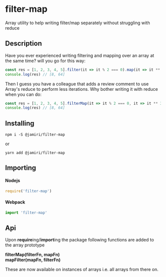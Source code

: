 # filter-map
Array utility to help writing filter/map separately without struggling with reduce

## Description
Have you ever experienced writing filtering and mapping over an array at the same time? will you go for this way:
```js
const res = [1, 2, 3, 4, 5].filter(it => it % 2 === 0).map(it => it ** 3) // O(n^2)
console.log(res) // [8, 64]
```
Then I guess you have a colleague that adds a review comment to use Array's reduce to perform less iterations. Why bother writing it with reduce when you can do:
```js
const res = [1, 2, 3, 4, 5].filterMap(it => it % 2 === 0, it => it ** 3) // O(n)
console.log(res) // [8, 64]
```

## Installing

```
npm i -S @jamiri/filter-map
```
or 
```
yarn add @jamiri/filter-map
```

## Importing

 #### Nodejs
```js
require('filter-map')
```

#### Webpack
```js
import 'filter-map'
```

## Api

Upon **require**ing/**import**ing the package following functions are added to the array prototype


**filterMap(filterFn, mapFn)**  
**mapFilter(mapFn, filterFn)**

These are now available on instances of arrays i.e. all arrays from there on.
